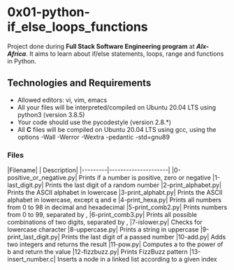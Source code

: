 # **0x01-python-if_else_loops_functions**

Project done during **Full Stack Software Engineering program** at ***Alx-Africa***. It aims to learn about if/else statements, loops, range and functions in Python.

## **Technologies and Requirements**

- Allowed editors: vi, vim, emacs
- All your files will be interpreted/compiled on Ubuntu 20.04 LTS using python3 (version 3.8.5)
- Your code should use the pycodestyle (version 2.8.*)
- All **C** files will be compiled on Ubuntu 20.04 LTS using gcc, using the options -Wall -Werror -Wextra -pedantic -std=gnu89

### **Files**

|Filename|	|    Description|
|---------|---------------------|
|0-positive_or_negative.py|	Prints if a number is positive, zero or negative
|1-last_digit.py|	Prints the last digit of a random number
|2-print_alphabet.py|	Prints the ASCII alphabet in lowercase
|3-print_alphabt.py|	Prints the ASCII alphabet in lowercase, except q and e
|4-print_hexa.py|	Prints all numbers from 0 to 98 in decimal and hexadecimal
|5-print_comb2.py|	Prints numbers from 0 to 99, separated by ,
|6-print_comb3.py|	Prints all possible combinations of two digits, separated by ,
|7-islower.py|	Checks for lowercase character
|8-uppercase.py|	Prints a string in uppercase
|9-print_last_digit.py|	Prints the last digit of a passed number
|10-add.py|	Adds two integers and returns the result
|11-pow.py|	Computes a to the power of b and return the value
|12-fizzbuzz.py|	Prints FizzBuzz pattern
|13-insert_number.c|	Inserts a node in a linked list according to a given index
